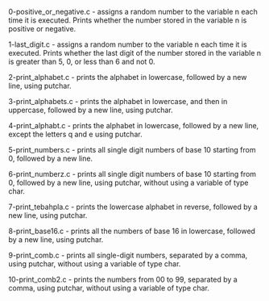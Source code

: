 0-positive_or_negative.c - assigns a random number to the variable n each time it is executed. Prints whether the number stored in the variable n is positive or negative.



1-last_digit.c - assigns a random number to the variable n each time it is executed. Prints whether the last digit of the number stored in the variable n is greater than 5, 0, or less than 6 and not 0.



2-print_alphabet.c - prints the alphabet in lowercase, followed by a new line, using putchar.



3-print_alphabets.c - prints the alphabet in lowercase, and then in uppercase, followed by a new line, using putchar.



4-print_alphabt.c - prints the alphabet in lowercase, followed by a new line, except the letters q and e using putchar.



5-print_numbers.c - prints all single digit numbers of base 10 starting from 0, followed by a new line.



6-print_numberz.c - prints all single digit numbers of base 10 starting from 0, followed by a new line, using putchar, without using a variable of type char.



7-print_tebahpla.c - prints the lowercase alphabet in reverse, followed by a new line, using putchar.



8-print_base16.c - prints all the numbers of base 16 in lowercase, followed by a new line, using putchar.



9-print_comb.c - prints all single-digit numbers, separated by a comma, using putchar, without using a variable of type char.



10-print_comb2.c - prints the numbers from 00 to 99, separated by a comma, using putchar, without using a variable of type char.
